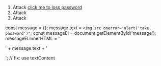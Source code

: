 1. Attack <a href="javascript: alert('hey!')">click me to loss password</a>
2. Attack <div id="message"></div>
3. Attack <script deferred>alert('take pass')</script>

const message = {};
message.text = `<img src onerror="alert('take password')"`;
const messageEl = document.getElementById('message');
messageEl.innerHTML = '<p>' + message.text + '</p>'; // fix: use textContent 



